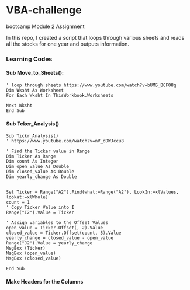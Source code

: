 # VBA-challenge
bootcamp Module 2 Assignment

In this repo, I created a script that loops through various sheets and reads all the stocks for one year and outputs information.

### Learning Codes

#### Sub Move_to_Sheets():
    ' loop through sheets https://www.youtube.com/watch?v=bUMS_BCF08g
    Dim Wksht As Worksheet
    For Each Wksht In ThisWorkbook.Worksheets

    Next Wksht
    End Sub

#### Sub Tcker_Analysis()
    Sub Tickr_Analysis()
    ' https://www.youtube.com/watch?v=nV_oDWJccu8

    ' Find the Ticker value in Range
    Dim Ticker As Range
    Dim count As Integer
    Dim open_value As Double
    Dim closed_value As Double
    Dim yearly_change As Double

    
    Set Ticker = Range("A2").Find(what:=Range("A2"), LookIn:=xlValues, lookat:=xlWhole)
    count = 1
    ' Copy Ticker Value into I
    Range("I2").Value = Ticker
    
    ' Assign variables to the Offset Values
    open_value = Ticker.Offset(, 2).Value
    closed_value = Ticker.Offset(count, 5).Value
    yearly_change = closed_value - open_value
    Range("J2").Value = yearly_change
    MsgBox (Ticker)
    MsgBox (open_value)
    MsgBox (closed_value)

    End Sub
    

#### Make Headers for the Columns

    
    
    
    


